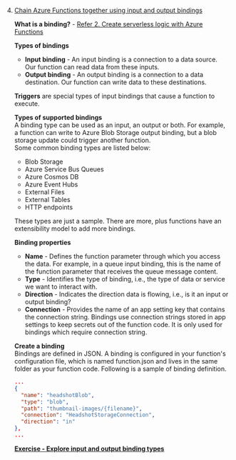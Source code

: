 4. [Chain Azure Functions together using input and output bindings](https://docs.microsoft.com/en-us/learn/modules/chain-azure-functions-data-using-bindings/)

    **What is a binding?** - [Refer 2. Create serverless logic with Azure Functions](2.%20Create%20serverless%20logic%20with%20Azure%20Functions.md)
    
    **Types of bindings**
    - **Input binding** - An input binding is a connection to a data source. Our function can read data from these inputs.
    - **Output binding** - An output binding is a connection to a data destination. Our function can write data to these destinations.
    
    **Triggers** are special types of input bindings that cause a function to execute.
    
    **Types of supported bindings**<br/>
    A binding type can be used as an input, an output or both. For example, a function can write to Azure Blob Storage output binding, but a blob storage update could trigger another function.<br/>
    Some common binding types are listed below:
    - Blob Storage
    - Azure Service Bus Queues
    - Azure Cosmos DB
    - Azure Event Hubs
    - External Files
    - External Tables
    - HTTP endpoints
    
    These types are just a sample. There are more, plus functions have an extensibility model to add more bindings.
    
    **Binding properties**
    - **Name** - Defines the function parameter through which you access the data. For example, in a queue input binding, this is the name of the function parameter that receives the queue message content.
    - **Type** - Identifies the type of binding, i.e., the type of data or service we want to interact with.
    - **Direction** - Indicates the direction data is flowing, i.e., is it an input or output binding?
    - **Connection** - Provides the name of an app setting key that contains the connection string. Bindings use connection strings stored in app settings to keep secrets out of the function code. It is only used for bindings which require connection string.<br/>
    
    **Create a binding**<br/>
    Bindings are defined in JSON. A binding is configured in your function's configuration file, which is named function.json and lives in the same folder as your function code. Following is a sample of binding definition.<br/>
    
    ```json
    ...
    {
      "name": "headshotBlob",
      "type": "blob",
      "path": "thumbnail-images/{filename}",
      "connection": "HeadshotStorageConnection",
      "direction": "in"
    },
    ...
    ```
    
    [**Exercise - Explore input and output binding types**](https://docs.microsoft.com/en-gb/learn/modules/chain-azure-functions-data-using-bindings/3-explore-input-and-output-binding-types-portal-lab?pivots=javascript)
